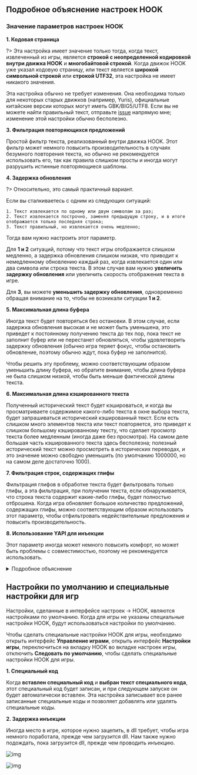 ## Подробное объяснение настроек HOOK

### Значение параметров настроек HOOK

**1. Кодовая страница**

?> Эта настройка имеет значение только тогда, когда текст, извлеченный из игры, является **строкой с неопределенной кодировкой внутри движка HOOK** и **многобайтовой строкой**. Когда движок HOOK уже указал кодовую страницу, или текст является **широкой символьной строкой** или **строкой UTF32**, эта настройка не имеет никакого значения.

Эта настройка обычно не требует изменения. Она необходима только для некоторых старых движков (например, Yuris), официальные китайские версии которых могут иметь GBK/BIG5/UTF8. Если вы не можете найти правильный текст, отправьте [issue](https://lunatranslator.org/Resource/game_support) напрямую мне; изменение этой настройки обычно бесполезно.

**3. Фильтрация повторяющихся предложений**

Простой фильтр текста, реализованный внутри движка HOOK. Этот фильтр может немного повысить производительность в случаях безумного повторения текста, но обычно не рекомендуется использовать его, так как правила слишком просты и иногда могут разрушить истинные повторяющиеся шаблоны.

**4. Задержка обновления**

?> Относительно, это самый практичный вариант.

Если вы сталкиваетесь с одним из следующих ситуаций:

    1. Текст извлекается по одному или двум символам за раз;
    2. Текст извлекается построчно, заменяя предыдущую строку, и в итоге отображается только последняя строка;
    3. Текст правильный, но извлекается очень медленно;

Тогда вам нужно настроить этот параметр.

Для **1 и 2** ситуаций, потому что текст игры отображается слишком медленно, а задержка обновления слишком низкая, что приводит к немедленному обновлению каждый раз, когда извлекается один или два символа или строка текста. В этом случае вам нужно **увеличить задержку обновления** или увеличить скорость отображения текста в игре.

Для **3**, вы можете **уменьшить задержку обновления**, одновременно обращая внимание на то, чтобы не возникали ситуации **1 и 2**.

**5. Максимальная длина буфера**

Иногда текст будет повторяться без остановки. В этом случае, если задержка обновления высокая и не может быть уменьшена, это приведет к постоянному получению текста до тех пор, пока текст не заполнит буфер или не перестанет обновляться, чтобы удовлетворить задержку обновления (обычно игра теряет фокус, чтобы остановить обновление, поэтому обычно ждут, пока буфер не заполнится).

Чтобы решить эту проблему, можно соответствующим образом уменьшить длину буфера, но обратите внимание, чтобы длина буфера не была слишком низкой, чтобы быть меньше фактической длины текста.

**6. Максимальная длина кэшированного текста**

Полученный исторический текст будет кэшироваться, и когда вы просматриваете содержимое какого-либо текста в окне выбора текста, будет запрашиваться исторический кэшированный текст. Если есть слишком много элементов текста или текст повторяется, это приведет к слишком большому кэшированному тексту, что сделает просмотр текста более медленным (иногда даже без просмотра). На самом деле большая часть кэшированного текста здесь бесполезна; полезный исторический текст можно просмотреть в исторических переводах, и это значение можно свободно уменьшить (по умолчанию 1000000, но на самом деле достаточно 1000).

**7. Фильтрация строк, содержащих глифы**

Фильтрация глифов в обработке текста будет фильтровать только глифы, а эта фильтрация, при получении текста, если обнаруживается, что строка текста содержит какие-либо глифы, будет полностью отброшена. Когда игра обновляет большое количество предложений, содержащих глифы, можно соответствующим образом использовать этот параметр, чтобы отфильтровать недействительные предложения и повысить производительность.

**8. Использование YAPI для инъекции**

Этот параметр иногда может немного повысить комфорт, но может быть проблемы с совместимостью, поэтому не рекомендуется использовать.

<details>
  <summary>Подробное объяснение</summary>
При инъекции Dll в игру, обычно процесс инъекции Dll и процесс, в который инъектируется Dll, должны иметь одинаковую разрядность.

Чтобы решить эту проблему, Luna обычно использует shareddllproxy32 и shareddllproxy64 для инъекции Dll в игры с разной разрядностью.

Однако, когда этот прокси-процесс работает, он может быть заблокирован антивирусной программой на некоторое время, что приведет к задержке или сбою работы и необходимости запускать снова. В этом случае можно использовать YAPI для прямой инъекции Dll с помощью основного процесса Luna.

В YAPI, если процесс игры и процесс Luna имеют одинаковую разрядность, инъекция будет проходить нормально; если разрядность разная, будет использоваться специальный shellcode для реализации инъекции. Это также одна из причин, почему LunaHost32.dll легче обнаруживается антивирусной программой.

Использование YAPI для инъекции относительно более плавное. Однако на планшетах с Arm может быть несовместимость.

Когда Luna работает с низкими правами, а игра с правами администратора, этот параметр будет недействителен, он вернется к исходному режиму и запросит права для инъекции.
</details>

## Настройки по умолчанию и специальные настройки для игр

Настройки, сделанные в интерфейсе настроек -> HOOK, являются настройками по умолчанию. Когда для игры не указаны специальные настройки HOOK, будут использоваться настройки по умолчанию.

Чтобы сделать специальные настройки HOOK для игры, необходимо открыть интерфейс **Управление играми**, открыть интерфейс **Настройки игры**, переключиться на вкладку HOOK во вкладке настроек игры, отключить **Следовать по умолчанию**, чтобы сделать специальные настройки HOOK для игры.

**1. Специальный код** 

Когда **вставлен специальный код** и **выбран текст специального кода**, этот специальный код будет записан, и при следующем запуске он будет автоматически вставлен. Эта настройка записывает все ранее записанные специальные коды и позволяет добавлять или удалять специальные коды.

**2. Задержка инъекции** 

Иногда место в игре, которое нужно зацепить, в dll требует, чтобы игра немного поработала, прежде чем загрузится dll. Нам также нужно подождать, пока загрузится dll, прежде чем проводить инъекцию.

![img](https://image.lunatranslator.org/zh/gamesettings/1.jpg)

![img](https://image.lunatranslator.org/zh/gamesettings/2.jpg)